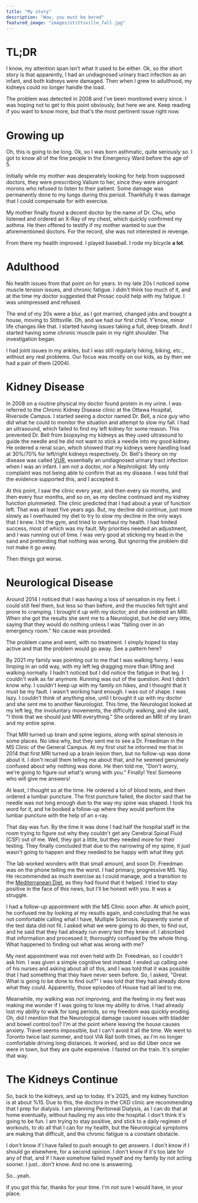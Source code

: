 ```yaml
---
title: "My story"
description: "Wow, you must be bored"
featured_image: "images/stittsville_fall.jpg"
---
```

# TL;DR

I know, my attention span isn\'t what it used to be either. Ok, so the
short story is that apparently, I had an undiagnosed urinary tract
infection as an infant, and both kidneys were damaged. Then when I grew
to adulthood, my kidneys could no longer handle the load.

The problem was detected in 2008 and I\'ve been monitored every since. I
was hoping not to get to this point obviously, but here we are. Keep
reading if you want to know more, but that\'s the most pertinent issue
right now.

# Growing up

Oh, this is going to be long. Ok, so I was born asthmatic, quite
seriously so. I got to know all of the fine people in the Emergency Ward
before the age of 5.

Initially while my mother was desperately looking for help from supposed
doctors, they were prescribing Valium to her, since they were arrogant
morons who refused to listen to their patient. Some damage was
permanently done to my lungs during this period. Thankfully it was
damage that I could compensate for with exercise.

My mother finally found a decent doctor by the name of Dr. Chu, who
listened and ordered an X-Ray of my chest, which quickly confirmed my
asthma. He then offered to testify if my mother wanted to sue the
aforementioned doctors. For the record, she was not interested in
revenge.

From there my health improved. I played baseball. I rode my bicycle **a
lot**.

# Adulthood

No health issues from that point on for years. In my late 20s I noticed
some muscle tension issues, and chronic fatigue. I didn\'t think too
much of it, and at the time my doctor suggested that Prosac could help
with my fatigue. I was unimpressed and refused.

The end of my 20s were a blur, as I got married, changed jobs and bought
a house, moving to Stittsville. Oh, and we had our first child. Y\'know,
minor life changes like that. I started having issues taking a full,
deep breath. And I started having some chronic muscle pain in my right
shoulder. The investigation began.

I had joint issues in my ankles, but I was still regularly hiking,
biking, etc., without any real problems. Our focus was mostly on our
kids, as by then we had a pair of them (2004).

# Kidney Disease

In 2008 on a routine physical my doctor found protein in my urine. I was
referred to the Chronic Kidney Disease clinic at the Ottawa Hospital,
Riverside Campus. I started seeing a doctor named Dr. Bell, a nice guy
who did what he could to monitor the situation and attempt to slow my
fall. I had an ultrasound, which failed to find my left kidney for some
reason. This prevented Dr. Bell from biopsying my kidneys as they used
ultrasound to guide the needle and he did not want to stick a needle
into my good kidney. He ordered a renal scan, which showed that my
kidneys were handling load at 30%/70% for left/right kidneys
respectively. Dr. Bell\'s theory on my disease was called
[VUR](https://www.kidney.org/kidney-topics/vesicoureteral-reflux-vur-infants-children),
essentially an undiagnosed urinary tract infection when I was an infant.
I am not a doctor, nor a Nephroligist. My only complaint was not being
able to confirm that as my disease. I was told that the evidence
supported this, and I accepted it.

At this point, I saw the clinic every year, and then every six months,
and then every four months, and so on, as my decline continued and my
kidney function plummeted. The clinic predicted that I had about a year
of function left. That was at least five years ago. But, my decline did
continue, just more slowly as I overhauled my diet to try to slow my
decline in the only ways that I knew. I hit the gym, and tried to
overhaul my health. I had limited success, most of which was my fault.
My priorities needed an adjustment, and I was running out of time. I was
very good at sticking my head in the sand and pretending that nothing
was wrong. But ignoring the problem did not make it go away.

Then things got worse.

# Neurological Disease

Around 2014 I noticed that I was having a loss of sensation in my feet.
I could still feel them, but less so than before, and the muscles felt
tight and prone to cramping. I brought it up with my doctor, and she
ordered an MRI. When she got the results she sent me to a Neurologist,
but he did very little, saying that they would do nothing unless I was
\"falling over in an emergency room.\" No cause was provided.

The problem came and went, with no treatment. I simply hoped to stay
active and that the problem would go away. See a pattern here?

By 2021 my family was pointing out to me that I was walking funny. I was
limping in an odd way, with my left leg dragging more than lifting and
walking normally. I hadn\'t noticed but I did notice the fatigue in that
leg. I couldn\'t walk as far anymore. Running was out of the question.
And I didn\'t know why. I couldn\'t keep up with my family on hikes, and
I thought that it must be my fault. I wasn\'t working hard enough. I was
out of shape. I was lazy. I couldn\'t think of anything else, until I
brought it up with my doctor and she sent me to another Neurologist.
This time, the Neurologist looked at my left leg, the involuntary
movements, the difficulty walking, and she said, \"I think that we
should just MRI everything.\" She ordered an MRI of my brain and my
entire spine.

That MRI turned up brain and spine legions, along with spinal stenosis
in some places. No idea why, but they sent me to see a Dr. Freedman in
the MS Clinic of the General Campus. At my first visit he informed me
that in 2014 that first MRI turned up a brain lesion then, but no
follow-up was done about it. I don\'t recall them telling me about that,
and he seemed genuinely confused about why nothing was done. He then
told me, \"Don\'t worry, we\'re going to figure out what\'s wrong with
you.\" Finally! Yes! Someone who will give me answers!

At least, I thought so at the time. He ordered a lot of blood tests, and
then ordered a lumbar puncture. The first puncture failed, the doctor
said that he needle was not long enough due to the way my spine was
shaped. I took his word for it, and he booked a follow-up where they
would perform the lumbar puncture with the help of an x-ray.

That day was fun. By the time it was done I had half the hospital staff
in the room trying to figure out why they couldn\'t get any Cerebral
Spinal Fluid (CSF) out of me. Well, they got a little, but they needed
more for their testing. They finally concluded that due to the narrowing
of my spine, it just wasn\'t going to happen and they needed to be happy
with what they got.

The lab worked wonders with that small amount, and soon Dr. Freedman was
on the phone telling me the worst. I had primary, progressive MS. Yay.
He recommended as much exercise as I could manage, and a transition to
the [Mediterranean
Diet](https://www.healthline.com/nutrition/mediterranean-diet-meal-plan),
as they had found that it helped. I tried to stay positive in the face
of this news, but I\'ll be honest with you. It was a struggle.

I had a follow-up appointment with the MS Clinic soon after. At which
point, he confused me by looking at my results again, and concluding
that he was not comfortable calling what I have, Multiple Sclerosis.
Apparently some of the test data did not fit. I asked what we were going
to do then, to find out, and he said that they had already run every
test they knew of. I absorbed that information and processed it,
thoroughly confused by the whole thing. What happened to finding out
what was wrong with me?

My next appointment was not even held with Dr. Freedman, so I couldn\'t
ask him. I was given a simple cognitive test instead. I ended up calling
one of his nurses and asking about all of this, and I was told that it
was possible that I had something that they have never seen before. So,
I asked, \"Great. What is going to be done to find out?\" I was told
that they had already done what they could. Apparently, those episodes
of House had all lied to me.

Meanwhile, my walking was not improving, and the feeling in my feet was
making me wonder if I was going to lose my ability to drive. I had
already lost my ability to walk for long periods, so my freedom was
quickly eroding. Oh, did I mention that the Neurological damage caused
issues with bladder and bowel control too? I\'m at the point where
leaving the house causes anxiety. Travel seems impossible, but I can\'t
avoid it all the time. We went to Toronto twice last summer, and tool
VIA Rail both times, as I\'m no longer comfortable driving long
distances. It worked, and so did Uber once we were in town, but they are
quite expensive. I fasted on the train. It\'s simpler that way.

# The Kidneys Continue

So, back to the kidneys, and up to today. It\'s 2025, and my kidney
function is at about %15. Due to this, the doctors in the CKD clinic are
recommending that I prep for dialysis. I am planning Peritoneal
Dialysis, as I can do that at home eventually, without hauling my ass
into the hospital. I don\'t think it\'s going to be fun. I am trying to
stay positive, and stick to a daily regimen of workouts, to do all that
I can for my health, but the Neurological symptoms are making that
difficult, and the chronic fatigue is a constant obstacle.

I don\'t know if I have failed to push enough to get answers. I don\'t
know if I should go elsewhere, for a second opinion. I don\'t know if
it\'s too late for any of that, and if I have somehow failed myself and
my family by not acting sooner. I just...don\'t know. And no one is
answering.

So...yeah.

If you got this far, thanks for your time. I\'m not sure I would have,
in your place.
